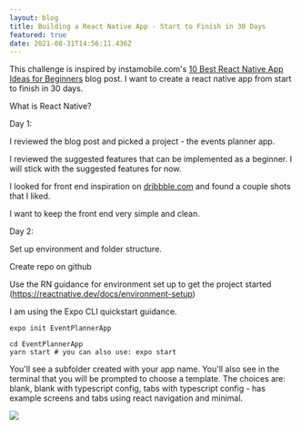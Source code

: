 ```yaml
---
layout: blog
title: Building a React Native App - Start to Finish in 30 Days
featured: true
date: 2021-08-31T14:56:11.436Z
---
```

This challenge is inspired by instamobile.com's [10 Best React Native App Ideas for Beginners](https://www.instamobile.io/react-native-tutorials/react-native-app-ideas-beginners/) blog post. I want to create a react native app from start to finish in 30 days.

What is React Native?

Day 1:

I reviewed the blog post and picked a project - the events planner app.

I reviewed the suggested features that can be implemented as a beginner. I will stick with the suggested features for now. 

I looked for front end inspiration on [dribbble.com](https://dribbble.com/shots) and found a couple shots that I liked. 

I want to keep the front end very simple and clean.

Day 2:

Set up environment and folder structure.

Create repo on github

Use the RN guidance for environment set up to get the project started (https://reactnative.dev/docs/environment-setup)

I am using the Expo CLI quickstart guidance.

```
expo init EventPlannerApp

cd EventPlannerApp
yarn start # you can also use: expo start
```

You'll see a subfolder created with your app name. You'll also see in the terminal that you will be prompted to choose a template. The choices are: blank, blank with typescript config, tabs with typescript config - has example screens and tabs using react navigation and minimal.

![](/images/image1.png)